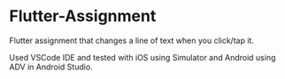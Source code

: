 # Flutter-Assignment
Flutter assignment that changes a line of text when you click/tap it.

Used VSCode IDE and tested with iOS using Simulator and Android using ADV in Android Studio.
